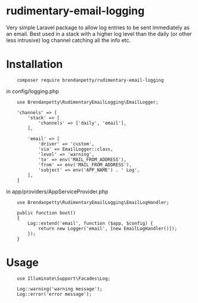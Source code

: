 # rudimentary-email-logging
Very simple Laravel package to allow log entries to be sent immediately as an email. Best used in a stack with a higher log level than the daily (or other less intrusive) log channel catching all the info etc.

# Installation
```
    composer require brendanpetty/rudimentary-email-logging
```

in config/logging.php
```
    use Brendanpetty\RudimentaryEmailLogging\EmailLogger;

    'channels' => [
        'stack' => [
            'channels' => ['daily', 'email'],
        ],

        'email' => [
            'driver' => 'custom',
            'via' => EmailLogger::class,
            'level' => 'warning',
            'to' => env('MAIL_FROM_ADDRESS'),
            'from' => env('MAIL_FROM_ADDRESS'),
            'subject' => env('APP_NAME') . ' Log',
        ],
    ]
```

in app/providers/AppServiceProvider.php
```
    use Brendanpetty\RudimentaryEmailLogging\EmailLogHandler;

    public function boot()
    {
        Log::extend('email', function ($app, $config) {
            return new Logger('email', [new EmailLogHandler()]);
        });
    }
```

# Usage
```
    use Illuminate\Support\Facades\Log;

    Log::warning('warning message');
    Log::error('error message');
```